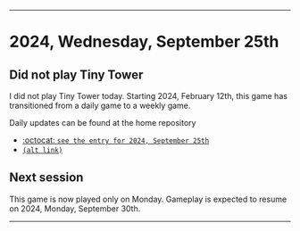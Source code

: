 
***

# 2024, Wednesday, September 25th

## Did not play Tiny Tower

<!-- TODO: For each weekly entry, make sure the date is correct. The day of the week should be modified in 4 places !-->

I did not play Tiny Tower today. Starting 2024, February 12th, this game has transitioned from a daily game to a weekly game.

Daily updates can be found at the home repository

- [:octocat: `see the entry for 2024, September 25th`](https://github.com/seanpm2001/SeansLifeArchive_Images_TinyTower/tree/master/tiny%20tower/2024/09_September/25/) 
- [`(alt link)`](/tiny%20tower/2024/09_September/25/)

## Next session

This game is now played only on Monday. Gameplay is expected to resume on 2024, Monday, September 30th.

***

